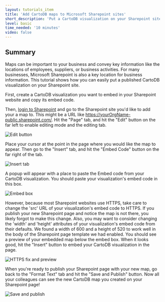 ```yaml
---
layout: tutorials_item
title: 'Add CartoDB maps to Microsoft Sharepoint sites'
short_description: 'Put a CartoDB visualization on your Sharepoint site in just a few seconds.'
level: basic
time_needed: '10 minutes'
video: false
---
```


## Summary

Maps can be important to your business and convey key information like the locations of employees, suppliers, or business activities. For many businesses, Microsoft Sharepoint is also a key location for business information. This tutorial shows how you can easily put a published CartoDB visualization on your Sharepoint site.

First, create a CartoDB visualization you want to embed in your Sharepoint website and copy its embed code.

Then, [login to Sharepoint](https://portal.office.com/Home) and go to the Sharepoint site you'd like to add your a map to. This might be a URL like https://yourOrgName-public.sharepoint.com/. Hit the "Page" tab, and hit the "Edit" button on the far left to enable editing mode and the editing tab.

<p class="wrap-border"><img src="{{ '/img/layout/tutorials/sharepoint/img1.png' | prepend: site.baseurl }}" alt="Edit button" /></p>

Place your cursor at the point in the page where you would like the map to appear. Then go to the "Insert" tab, and hit the "Embed Code" button on the far right of the tab.

<p class="wrap-border"><img src="{{ '/img/layout/tutorials/sharepoint/img2.png' | prepend: site.baseurl }}" alt="Insert tab" /></p>

A popup will appear with a place to paste the Embed code from your CartoDB visualization. You should paste your visualization's embed code in this box.

<p class="wrap-border"><img src="{{ '/img/layout/tutorials/sharepoint/img3.png' | prepend: site.baseurl }}" alt="Embed box" /></p>

However, because most Sharepoint websites use HTTPS, take care to change the 'src' URL of your visualization's embed code to HTTPS. If you publish your new Sharepoint page and notice the map is not there, you likely forgot to make this change. Also, you may want to consider changing the 'width' and 'height' attributes of your visualization's embed code from their defaults. We found a width of 600 and a height of 520 to work well in the body of the Sharepoint page template we had enabled. You should see a preview of your embedded map below the embed box. When it looks good, hit the "Insert" button to embed your CartoDB visualization in the page.

<p class="wrap-border"><img src="{{ '/img/layout/tutorials/sharepoint/img4.png' | prepend: site.baseurl }}" alt="HTTPS fix and preview" /></p>

When you're ready to publish your Sharepoint page with your new map, go back to the "Format Text" tab and hit the "Save and Publish" button. Now all your colleagues can see the new CartoDB map you created on your Sharepoint page!

<p class="wrap-border"><img src="{{ '/img/layout/tutorials/sharepoint/img5.png' | prepend: site.baseurl }}" alt="Save and publish" /></p>

